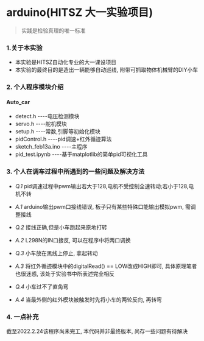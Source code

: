 # arduino(HITSZ   大一实验项目)



> 实践是检验真理的唯一标准



### 1.关于本实验

- 本实验是HITSZ自动化专业的大一课设项目
- 本实验的最终目的是造出一辆能够自动巡线, 附带可抓取物体机械臂的DIY小车



### 2. 个人程序模块介绍

#### **Auto_car**

- detect.h   ----电压检测模块
- servo.h  ----舵机模块
- setup.h  ----常数,引脚等初始化模块
- pidControl.h  ----pid调速+红外循迹算法
- sketch_feb13a.ino  ----主程序
- pid_test.ipynb  ----基于matplotlib的简单pid可视化工具



### 3. 个人在调车过程中所遇到的一些问题及解决方法



- *Q.1*  pid调速过程中pwm输出若大于128,电机不受控制全速转动;若小于128,电机不转
- *A.1*  arduino输出pwm口接线错误, 板子只有某些特殊口能输出模拟pwm, 需调整接线



- *Q.2* 接线正确,但是小车跑起来原地打转
- *A.2*  L298N的IN口接反, 可以在程序中将两口调换



- *Q.3* 小车放在黑线上停止, 拿起转动
- *A.3* 将红外循迹模块中的digitalRead() == LOW改成HIGH即可, 具体原理笔者也很迷惑, 该处于实验书中所表述完全相反



- *Q.4* 小车过不了直角弯
- *A.4* 当最外侧的红外模块被触发时先将小车的两轮反向, 再转弯



### 4. 一点补充

截至2022.2.24该程序尚未完工, 本代码并非最终版本, 尚存一些问题有待解决
